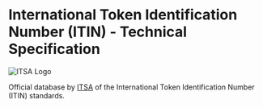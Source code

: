 # International Token Identification Number (ITIN) - Technical Specification

![ITSA Logo](https://itsa.global/wpcontent425/wp-content/uploads/2019/10/itsa_logo2.png)

Official database by [ITSA](https://itsa.global) of the International Token Identification Number (ITIN) standards.
